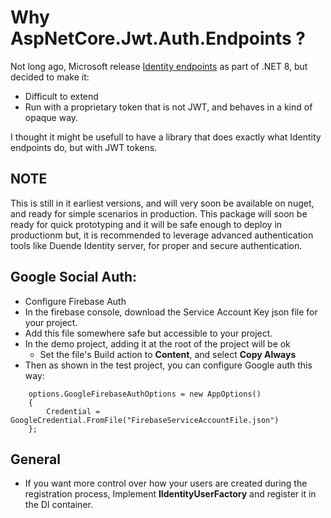 ﻿# Why AspNetCore.Jwt.Auth.Endpoints ?

Not long ago, Microsoft release [Identity endpoints](https://learn.microsoft.com/en-us/aspnet/core/security/authentication/identity-api-authorization?view=aspnetcore-9.0) as part of .NET 8, but 
decided to make it:
- Difficult to extend
- Run with a proprietary token that is not JWT, and behaves in a kind of opaque way.

I thought it might be usefull to have a library that does exactly what Identity endpoints do, but with JWT tokens.

## NOTE
This is still in it earliest versions, and will very soon be available on nuget, and ready for simple scenarios in production.
This package will soon be ready for quick prototyping and it will be safe enough to deploy in productionm but,
it is recommended to leverage advanced authentication tools like Duende Identity server, for proper and secure authentication.

## Google Social Auth:
- Configure Firebase Auth
- In the firebase console, download the Service Account Key json file for your project.
- Add this file somewhere safe but accessible to your project. 
- In the demo project, adding it at the root of the project will be ok
  - Set the file's Build action to __Content__, and select __Copy Always__
- Then as shown in the test project, you can configure Google auth this way:
```
    options.GoogleFirebaseAuthOptions = new AppOptions()
    {
        Credential = GoogleCredential.FromFile("FirebaseServiceAccountFile.json")
    };
```

## General
- If you want more control over how your users are created during the registration process, 
Implement __IIdentityUserFactory__ and register it in the DI container.